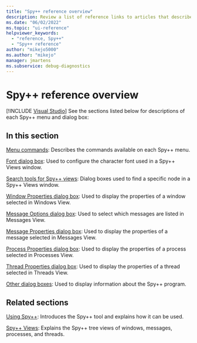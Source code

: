 ```yaml
---
title: "Spy++ reference overview"
description: Review a list of reference links to articles that describe each menu command and dialog box in the Spy++ debugging tool.
ms.date: "06/02/2022"
ms.topic: "ui-reference"
helpviewer_keywords:
  - "reference, Spy++"
  - "Spy++ reference"
author: "mikejo5000"
ms.author: "mikejo"
manager: jmartens
ms.subservice: debug-diagnostics
---
```

# Spy++ reference overview

 [!INCLUDE [Visual Studio](~/includes/applies-to-version/vs-windows-only.md)]
See the sections listed below for descriptions of each Spy++ menu and dialog box:

## In this section

 [Menu commands](../debugger/menu-commands.md): Describes the commands available on each Spy++ menu.

 [Font dialog box](../debugger/font-dialog-box-microsoft-spy-increment-help.md): Used to configure the character font used in a Spy++ Views window.

 [Search tools for Spy++ views](../debugger/search-tools-for-spy-increment-views.md): Dialog boxes used to find a specific node in a Spy++ Views window.

 [Window Properties dialog box](../debugger/window-properties-dialog-box.md): Used to display the properties of a window selected in Windows View.

 [Message Options dialog box](../debugger/message-options-dialog-box.md): Used to select which messages are listed in Messages View.

 [Message Properties dialog box](../debugger/message-properties-dialog-box.md): Used to display the properties of a message selected in Messages View.

 [Process Properties dialog box](../debugger/process-properties-dialog-box.md): Used to display the properties of a process selected in Processes View.

 [Thread Properties dialog box](../debugger/thread-properties-dialog-box.md): Used to display the properties of a thread selected in Threads View.

 [Other dialog boxes](../debugger/other-dialog-boxes.md): Used to display information about the Spy++ program.

## Related sections

 [Using Spy++](../debugger/using-spy-increment.md): Introduces the Spy++ tool and explains how it can be used.

 [Spy++ Views](../debugger/spy-increment-views.md): Explains the Spy++ tree views of windows, messages, processes, and threads.